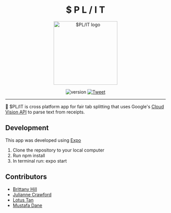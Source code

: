 <h1 align="center">$ P L / I T</h1>
<p align="center">
<img width="200" height="200" src="https://bit.ly/2TXwoEv" alt="$PL/IT logo">
</p>

<div align="center">

![version](https://img.shields.io/badge/version-1.0.0-blue.svg?maxAge=2592000)
<a href="https://twitter.com/intent/tweet?text=Look%20at%20this%20awesome%20tab%20splitting%20app%20I%20found!%20https://github.com/SPL-IT-app/spl.it">
    <img src="https://img.shields.io/twitter/url/https/github.com/angular-medellin/meetup.svg?style=social" alt="Tweet">
</a>

</div>

---
🔪 $PL/IT is cross platform app for fair tab splitting that uses Google's [Cloud Vision API](https://cloud.google.com/vision/docs/ocr) to parse text from receipts.


## Development
This app was developed using [Expo](https://expo.io/tools) 

1. Clone the repository to your local computer
2. Run npm install
3. In terminal run: expo start

## Contributors
* [Brittany Hill](https://github.com/ibrittanyhill)
* [Julianne Crawford](https://github.com/juliannemarik)
* [Lotus Tan](https://github.com/lotust)
* [Mustafa Dane](https://github.com/mustafadane)